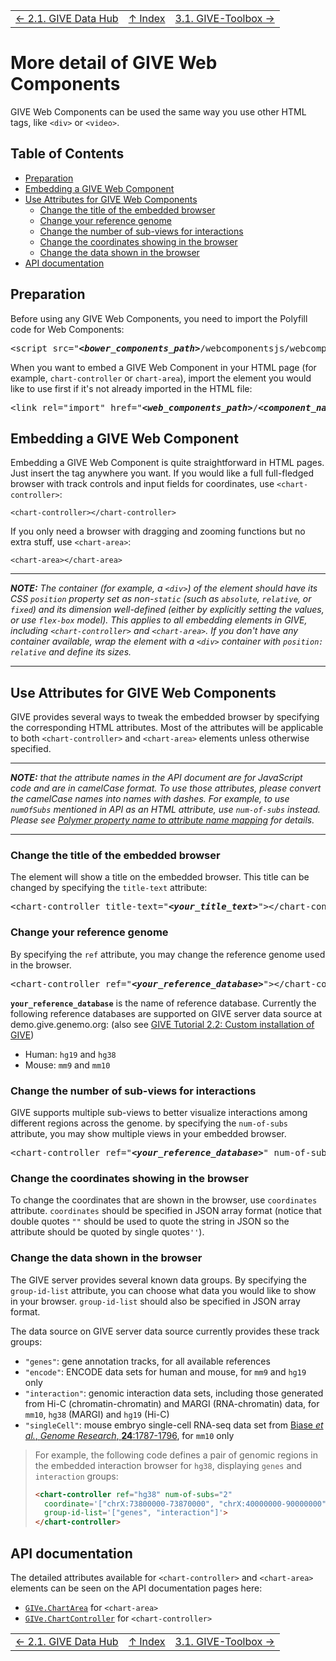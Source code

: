 ||||
| --- | --- | --- |
| [← 2.1. GIVE Data Hub](2.1-GIVE-Hub.md) | [↑ Index](Readme.md) | [3.1. GIVE-Toolbox →](3.1-GIVE-Toolbox-usages.md) |

# More detail of GIVE Web Components

GIVE Web Components can be used the same way you use other HTML tags, like `<div>` or `<video>`.

## Table of Contents

*   [Preparation](#preparation)
*   [Embedding a GIVE Web Component](#embedding-a-give-web-component)
*   [Use Attributes for GIVE Web Components](#use-attributes-for-give-web-components)
    *   [Change the title of the embedded browser](#change-the-title-of-the-embedded-browser)
    *   [Change your reference genome](#change-your-reference-genome)
    *   [Change the number of sub-views for interactions](#change-the-number-of-sub-views-for-interactions)
    *   [Change the coordinates showing in the browser](#change-the-coordinates-showing-in-the-browser)
    *   [Change the data shown in the browser](#change-the-data-shown-in-the-browser)
*   [API documentation](#api-documentation)

## Preparation

Before using any GIVE Web Components, you need to import the Polyfill code for Web Components:

<pre>
&lt;script src="<em><strong>&lt;bower_components_path&gt;</strong></em>/webcomponentsjs/webcomponents-lite.min.js"&gt;&lt;/script&gt;
</pre>

When you want to embed a GIVE Web Component in your HTML page (for example, `chart-controller` or `chart-area`), import the element you would like to use first if it's not already imported in the HTML file:

<pre>
&lt;link rel="import" href="<em><strong>&lt;web_components_path&gt;</strong></em>/<em><strong>&lt;component_name&gt;</strong></em>/<em><strong>&lt;component_name&gt;</strong></em>.html"&gt;
</pre>

## Embedding a GIVE Web Component

Embedding a GIVE Web Component is quite straightforward in HTML pages. Just insert the tag anywhere you want. If you would like a full full-fledged browser with track controls and input fields for coordinates, use `<chart-controller>`:

```
<chart-controller></chart-controller>
```

If you only need a browser with dragging and zooming functions but no extra stuff, use `<chart-area>`:

```
<chart-area></chart-area>
```

***
*__NOTE:__ The container (for example, a `<div>`) of the element should have its CSS `position` property set as non-`static` (such as `absolute`, `relative`, or `fixed`) and its dimension well-defined (either by explicitly setting the values, or use `flex-box` model). This applies to all embedding elements in GIVE, including `<chart-controller>` and `<chart-area>`. If you don't have any container available, wrap the element with a `<div>` container with `position: relative` and define its sizes.*
***

## Use Attributes for GIVE Web Components

GIVE provides several ways to tweak the embedded browser by specifying the corresponding HTML attributes. Most of the attributes will be applicable to both `<chart-controller>` and `<chart-area>` elements unless otherwise specified.

***
*__NOTE:__ that the attribute names in the API document are for JavaScript code and are in camelCase format. To use those attributes, please convert the camelCase names into names with dashes. For example, to use `numOfSubs` mentioned in API as an HTML attribute, use `num-of-subs` instead. Please see [Polymer property name to attribute name mapping](https://www.polymer-project.org/2.0/docs/devguide/properties#property-name-mapping) for details.*
***

### Change the title of the embedded browser

The <chart-controller> element will show a title on the embedded browser. This title can be changed by specifying the `title-text` attribute:

<pre>
&lt;chart-controller title-text="<em><strong>&lt;your_title_text&gt;</strong></em>"&gt;&lt;/chart-controller&gt;
</pre>

### Change your reference genome

By specifying the `ref` attribute, you may change the reference genome used in the browser.

<pre>
&lt;chart-controller ref="<em><strong>&lt;your_reference_database&gt;</strong></em>"&gt;&lt;/chart-controller&gt;
</pre>

__`your_reference_database`__ is the name of reference database. Currently the following reference databases are supported on GIVE server data source at demo.give.genemo.org: (also see [GIVE Tutorial 2.2: Custom installation of GIVE](../tutorials/2.2-custom-installation.md))
*   Human: `hg19` and `hg38`
*   Mouse: `mm9` and `mm10`

### Change the number of sub-views for interactions

GIVE supports multiple sub-views to better visualize interactions among different regions across the genome. by specifying the `num-of-subs` attribute, you may show multiple views in your embedded browser.

<pre>
&lt;chart-controller ref="<em><strong>&lt;your_reference_database&gt;</strong></em>" num-of-subs="<em><strong>&lt;number_of_sub-views&gt;</strong></em>"&gt;&lt;/chart-controller&gt;
</pre>

### Change the coordinates showing in the browser

To change the coordinates that are shown in the browser, use `coordinates` attribute. `coordinates` should be specified in JSON array format (notice that double quotes `""` should be used to quote the string in JSON so the attribute should be quoted by single quotes`''`).

### Change the data shown in the browser

The GIVE server provides several known data groups. By specifying the `group-id-list` attribute, you can choose what data you would like to show in your browser. `group-id-list` should also be specified in JSON array format.

The data source on GIVE server data source currently provides these track groups:
*   `"genes"`: gene annotation tracks, for all available references
*   `"encode"`: ENCODE data sets for human and mouse, for `mm9` and `hg19` only
*   `"interaction"`: genomic interaction data sets, including those generated from Hi-C (chromatin-chromatin) and MARGI (RNA-chromatin) data, for `mm10`, `hg38` (MARGI) and `hg19` (Hi-C)
*   `"singleCell"`: mouse embryo single-cell RNA-seq data set from [Biase *et al.*, *Genome Research*, __24__:1787-1796](http://genome.cshlp.org/content/24/11/1787.full), for `mm10` only

> For example, the following code defines a pair of genomic regions in the embedded interaction browser for `hg38`, displaying `genes` and `interaction` groups:
> ```html
> <chart-controller ref="hg38" num-of-subs="2"
>   coordinate='["chrX:73800000-73870000", "chrX:40000000-90000000"]'
>   group-id-list='["genes", "interaction"]'>
> </chart-controller>
> ```

## API documentation
The detailed attributes available for `<chart-controller>` and `<chart-area>` elements can be seen on the API documentation pages here:

*   [`GIVe.ChartArea`](https://www.givengine.org/components/chart-area/index.html) for `<chart-area>`
*   [`GIVe.ChartController`](https://www.givengine.org/components/chart-controller/index.html) for `<chart-controller>`

||||
| --- | --- | --- |
| [← 2.1. GIVE Data Hub](2.1-GIVE-Hub.md) | [↑ Index](Readme.md) | [3.1. GIVE-Toolbox →](3.1-GIVE-Toolbox-usages.md) |
